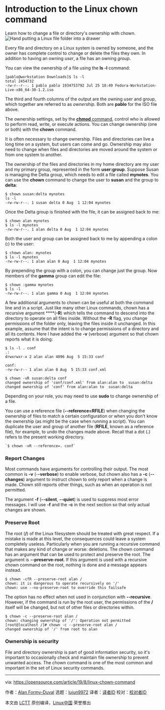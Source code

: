[#]: collector: (lujun9972)
[#]: translator: ( )
[#]: reviewer: ( )
[#]: publisher: ( )
[#]: url: ( )
[#]: subject: (Introduction to the Linux chown command)
[#]: via: (https://opensource.com/article/19/8/linux-chown-command)
[#]: author: (Alan Formy-Duval https://opensource.com/users/alanfdosshttps://opensource.com/users/sethhttps://opensource.com/users/alanfdosshttps://opensource.com/users/sethhttps://opensource.com/users/greg-phttps://opensource.com/users/alanfdoss)

Introduction to the Linux chown command
======
Learn how to change a file or directory's ownership with chown.
![Hand putting a Linux file folder into a drawer][1]

Every file and directory on a Linux system is owned by someone, and the owner has complete control to change or delete the files they own. In addition to having an owning _user_, a file has an owning _group_.

You can view the ownership of a file using the **ls -l** command:


```
[pablo@workstation Downloads]$ ls -l
total 2454732
-rw-r--r--. 1 pablo pablo 1934753792 Jul 25 18:49 Fedora-Workstation-Live-x86_64-30-1.2.iso
```

The third and fourth columns of the output are the owning user and group, which together are referred to as _ownership_. Both are **pablo** for the ISO file above.

The ownership settings, set by the [**chmod** command][2], control who is allowed to perform read, write, or execute actions. You can change ownership (one or both) with the **chown** command.

It is often necessary to change ownership. Files and directories can live a long time on a system, but users can come and go. Ownership may also need to change when files and directories are moved around the system or from one system to another.

The ownership of the files and directories in my home directory are my user and my primary group, represented in the form **user:group**. Suppose Susan is managing the Delta group, which needs to edit a file called **mynotes**. You can use the **chown** command to change the user to **susan** and the group to **delta**:


```
$ chown susan:delta mynotes
ls -l
-rw-rw-r--. 1 susan delta 0 Aug  1 12:04 mynotes
```

Once the Delta group is finished with the file, it can be assigned back to me:


```
$ chown alan mynotes
$ ls -l mynotes
-rw-rw-r--. 1 alan delta 0 Aug  1 12:04 mynotes
```

Both the user and group can be assigned back to me by appending a colon (**:**) to the user:


```
$ chown alan: mynotes
$ ls -l mynotes
-rw-rw-r--. 1 alan alan 0 Aug  1 12:04 mynotes
```

By prepending the group with a colon, you can change just the group. Now members of the **gamma** group can edit the file:


```
$ chown :gamma mynotes
$ ls -l
-rw-rw-r--. 1 alan gamma 0 Aug  1 12:04 mynotes
```

A few additional arguments to chown can be useful at both the command line and in a script. Just like many other Linux commands, chown has a recursive argument ****(**-R**) which tells the command to descend into the directory to operate on all files inside. Without the **-R** flag, you change permissions of the folder only, leaving the files inside it unchanged. In this example, assume that the intent is to change permissions of a directory and all its contents. Here I have added the **-v** (verbose) argument so that chown reports what it is doing:


```
$ ls -l . conf
.:
drwxrwxr-x 2 alan alan 4096 Aug  5 15:33 conf

conf:
-rw-rw-r-- 1 alan alan 0 Aug  5 15:33 conf.xml

$ chown -vR susan:delta conf
changed ownership of 'conf/conf.xml' from alan:alan to  susan:delta
changed ownership of 'conf' from alan:alan to  susan:delta
```

Depending on your role, you may need to use **sudo** to change ownership of a file.

You can use a reference file (**\--reference=RFILE**) when changing the ownership of files to match a certain configuration or when you don't know the ownership (as might be the case when running a script). You can duplicate the user and group of another file (**RFILE**, known as a reference file), for example, to undo the changes made above. Recall that a dot (**.**) refers to the present working directory.


```
`$ chown -vR --reference=. conf`
```

### Report Changes

Most commands have arguments for controlling their output. The most common is **-v** (-**-verbose**) to enable verbose, but chown also has a **-c** (**\--changes**) argument to instruct chown to only report when a change is made. Chown still reports other things, such as when an operation is not permitted.

The argument **-f** (**\--silent**, **\--quiet**) is used to suppress most error messages. I will use **-f** and the **-c** in the next section so that only actual changes are shown.

### Preserve Root

The root (**/**) of the Linux filesystem should be treated with great respect. If a mistake is made at this level, the consequences could leave a system completely useless. Particularly when you are running a recursive command that makes any kind of change or worse: deletions. The chown command has an argument that can be used to protect and preserve the root. The argument is **\--preserve-root**. If this argument is used with a recursive chown command on the root, nothing is done and a message appears instead.


```
$ chown -cfR --preserve-root alan /
chown: it is dangerous to operate recursively on '/'
chown: use --no-preserve-root to override this failsafe
```

The option has no effect when not used in conjunction with **\--recursive**. However, if the command is run by the root user, the permissions of the **/** itself will be changed, but not of other files or directories within.


```
$ chown -c --preserve-root alan /
chown: changing ownership of '/': Operation not permitted
[root@localhost /]# chown -c --preserve-root alan /
changed ownership of '/' from root to alan
```

### Ownership is security

File and directory ownership is part of good information security, so it's important to occasionally check and maintain file ownership to prevent unwanted access. The chown command is one of the most common and important in the set of Linux security commands.

--------------------------------------------------------------------------------

via: https://opensource.com/article/19/8/linux-chown-command

作者：[Alan Formy-Duval][a]
选题：[lujun9972][b]
译者：[译者ID](https://github.com/译者ID)
校对：[校对者ID](https://github.com/校对者ID)

本文由 [LCTT](https://github.com/LCTT/TranslateProject) 原创编译，[Linux中国](https://linux.cn/) 荣誉推出

[a]: https://opensource.com/users/alanfdosshttps://opensource.com/users/sethhttps://opensource.com/users/alanfdosshttps://opensource.com/users/sethhttps://opensource.com/users/greg-phttps://opensource.com/users/alanfdoss
[b]: https://github.com/lujun9972
[1]: https://opensource.com/sites/default/files/styles/image-full-size/public/lead-images/yearbook-haff-rx-linux-file-lead_0.png?itok=-i0NNfDC (Hand putting a Linux file folder into a drawer)
[2]: https://opensource.com/article/19/8/introduction-linux-chmod-command
